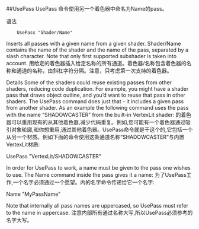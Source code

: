 ##UsePass
UsePass 命令使用另一个着色器中命名为Name的pass。

语法
```
    UsePass "Shader/Name"
```

Inserts all passes with a given name from a given shader. Shader/Name contains the name of the shader and the name of the pass, separated by a slash character. Note that only first supported subshader is taken into account.
用给定的着色器插入给定名称的所有通道。着色器/名称包含着色器的名称和通道的名称，由斜杠字符分隔。注意，只考虑第一次支持的着色器。

Details
Some of the shaders could reuse existing passes from other shaders, reducing code duplication. For example, you might have a shader pass that draws object outline, and you’d want to reuse that pass in other shaders. The UsePass command does just that - it includes a given pass from another shader. As an example the following command uses the pass with the name “SHADOWCASTER” from the built-in VertexLit shader:
的着色器可以重用现有的从其他着色器,减少代码重复。例如,您可能有一个着色器通过吸引对象轮廓,和你想重用,通过其他着色器。UsePass命令就是干这个的,它包括一个从另一个材质。例如下面的命令使用这条通道名称“SHADOWCASTER”与内置VertexLit材质:

UsePass "VertexLit/SHADOWCASTER"

In order for UsePass to work, a name must be given to the pass one wishes to use. The Name command inside the pass gives it a name:
为了UsePass工作,一个名字必须通过一个愿望。内的名字命令传递给它一个名字:

Name "MyPassName"

Note that internally all pass names are uppercased, so UsePass must refer to the name in uppercase.
注意内部所有通过名称大写,所以UsePass必须参考的名字大写。






